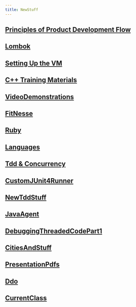 ```yaml
---
title: NewStuff
---
```


## [Principles of Product Development Flow](PrinciplesOfProductDevelopmentFlow)
## [Lombok](lombok)
## [Setting Up the VM](vm)
## [C++ Training Materials](CppTraining)
## [VideoDemonstrations](VideoDemonstrations)
## [FitNesse](FitNesse)
## [Ruby](RubyNotes)
## [Languages](Languages)
## [Tdd & Concurrency](TddAndConcurrency)
## [CustomJUnit4Runner](CustomJUnit4Runner)
## [NewTddStuff](NewTddStuff)
## [JavaAgent](JavaAgent)
## [DebuggingThreadedCodePart1](DebuggingThreadedCodePart1)
## [CitiesAndStuff](CitiesAndStuff)
## [PresentationPdfs](PresentationPdfs)
## [Ddo](Ddo)


## [CurrentClass](CurrentClass)
